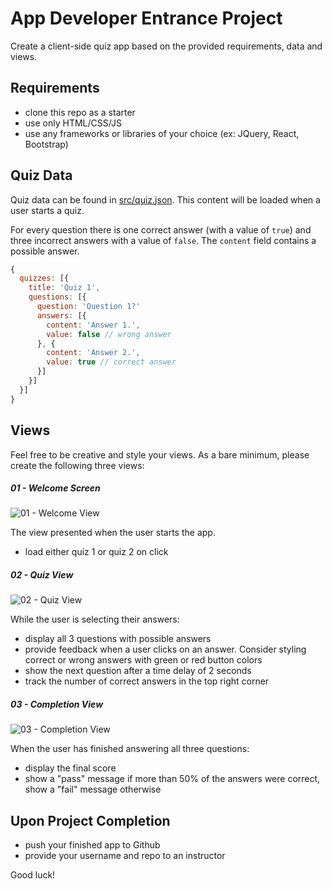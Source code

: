 # App Developer Entrance Project

Create a client-side quiz app based on the provided requirements, data and views.


## Requirements

- clone this repo as a starter
- use only HTML/CSS/JS
- use any frameworks or libraries of your choice (ex: JQuery, React, Bootstrap)

## Quiz Data

Quiz data can be found in [src/quiz.json](./src/quiz.json). This content will be loaded when a user starts a quiz.

For every question there is one correct answer (with a value of `true`) and three incorrect answers with a value of `false`. The `content` field contains a possible answer.

```js
{
  quizzes: [{
    title: 'Quiz 1',
    questions: [{
      question: 'Question 1?'
      answers: [{
        content: 'Answer 1.',
        value: false // wrong answer
      }, {
        content: 'Answer 2.',
        value: true // correct answer
      }]
    }]
  }]
}
```

## Views

Feel free to be creative and style your views. As a bare minimum, please create the following three views:

##### 01 - Welcome Screen

![01 - Welcome View](./diagrams/quiz-01.png)

The view presented when the user starts the app.

- load either quiz 1 or quiz 2 on click

##### 02 - Quiz View

![02 - Quiz View](./diagrams/quiz-02.png)

While the user is selecting their answers:

- display all 3 questions with possible answers
- provide feedback when a user clicks on an answer. Consider styling correct or wrong answers with green or red button colors
- show the next question after a time delay of 2 seconds
- track the number of correct answers in the top right corner

##### 03 - Completion View

![03 - Completion View](./diagrams/quiz-03.png)

When the user has finished answering all three questions:

- display the final score
- show a "pass" message if more than 50% of the answers were correct, show a "fail" message otherwise

## Upon Project Completion

- push your finished app to Github
- provide your username and repo to an instructor

Good luck!


 
